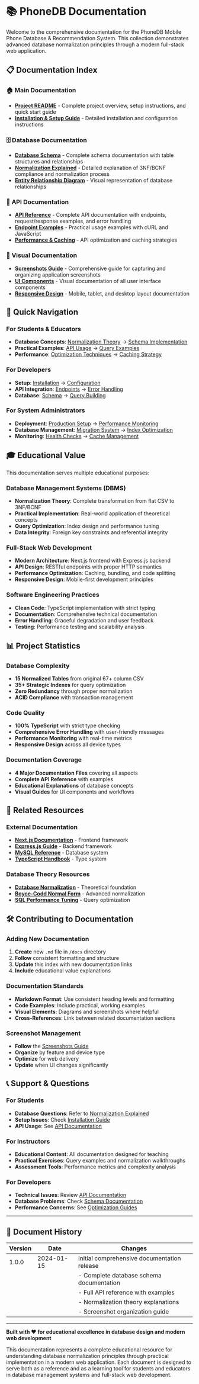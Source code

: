 # 📚 PhoneDB Documentation

Welcome to the comprehensive documentation for the PhoneDB Mobile Phone Database & Recommendation System. This collection demonstrates advanced database normalization principles through a modern full-stack web application.

## 📋 Documentation Index

### 🏠 **Main Documentation**
- **[Project README](../README.md)** - Complete project overview, setup instructions, and quick start guide
- **[Installation & Setup Guide](../README.md#quick-start-guide)** - Detailed installation and configuration instructions

### 🗄️ **Database Documentation**
- **[Database Schema](DATABASE_SCHEMA.md)** - Complete schema documentation with table structures and relationships
- **[Normalization Explained](NORMALIZATION_EXPLAINED.md)** - Detailed explanation of 3NF/BCNF compliance and normalization process
- **[Entity Relationship Diagram](DATABASE_SCHEMA.md)** - Visual representation of database relationships

### 🔌 **API Documentation**
- **[API Reference](API_DOCUMENTATION.md)** - Complete API documentation with endpoints, request/response examples, and error handling
- **[Endpoint Examples](API_DOCUMENTATION.md#usage-examples)** - Practical usage examples with cURL and JavaScript
- **[Performance & Caching](API_DOCUMENTATION.md#performance-considerations)** - API optimization and caching strategies

### 📸 **Visual Documentation**
- **[Screenshots Guide](SCREENSHOTS_GUIDE.md)** - Comprehensive guide for capturing and organizing application screenshots
- **[UI Components](SCREENSHOTS_GUIDE.md#core-functionality)** - Visual documentation of all user interface components
- **[Responsive Design](SCREENSHOTS_GUIDE.md#responsive-design-screenshots)** - Mobile, tablet, and desktop layout documentation

## 🎯 **Quick Navigation**

### For Students & Educators
- **Database Concepts**: [Normalization Theory](NORMALIZATION_EXPLAINED.md) → [Schema Implementation](DATABASE_SCHEMA.md)
- **Practical Examples**: [API Usage](API_DOCUMENTATION.md#usage-examples) → [Query Examples](DATABASE_SCHEMA.md#common-query-patterns)
- **Performance**: [Optimization Techniques](DATABASE_SCHEMA.md#performance-optimization) → [Caching Strategy](API_DOCUMENTATION.md#cache-management-endpoints)

### For Developers
- **Setup**: [Installation](../README.md#quick-start-guide) → [Configuration](../README.md#environment-configuration)
- **API Integration**: [Endpoints](API_DOCUMENTATION.md#core-device-endpoints) → [Error Handling](API_DOCUMENTATION.md#error-handling)
- **Database**: [Schema](DATABASE_SCHEMA.md) → [Query Building](DATABASE_SCHEMA.md#common-query-patterns)

### For System Administrators
- **Deployment**: [Production Setup](../README.md#deployment) → [Performance Monitoring](API_DOCUMENTATION.md#system-health-endpoints)
- **Database Management**: [Migration System](DATABASE_SCHEMA.md) → [Index Optimization](DATABASE_SCHEMA.md#performance-optimization)
- **Monitoring**: [Health Checks](API_DOCUMENTATION.md#health-check) → [Cache Management](API_DOCUMENTATION.md#cache-statistics)

## 🎓 **Educational Value**

This documentation serves multiple educational purposes:

### Database Management Systems (DBMS)
- **Normalization Theory**: Complete transformation from flat CSV to 3NF/BCNF
- **Practical Implementation**: Real-world application of theoretical concepts
- **Query Optimization**: Index design and performance tuning
- **Data Integrity**: Foreign key constraints and referential integrity

### Full-Stack Web Development
- **Modern Architecture**: Next.js frontend with Express.js backend
- **API Design**: RESTful endpoints with proper HTTP semantics
- **Performance Optimization**: Caching, bundling, and code splitting
- **Responsive Design**: Mobile-first development principles

### Software Engineering Practices
- **Clean Code**: TypeScript implementation with strict typing
- **Documentation**: Comprehensive technical documentation
- **Error Handling**: Graceful degradation and user feedback
- **Testing**: Performance testing and scalability analysis

## 📊 **Project Statistics**

### Database Complexity
- **15 Normalized Tables** from original 67+ column CSV
- **35+ Strategic Indexes** for query optimization
- **Zero Redundancy** through proper normalization
- **ACID Compliance** with transaction management

### Code Quality
- **100% TypeScript** with strict type checking
- **Comprehensive Error Handling** with user-friendly messages
- **Performance Monitoring** with real-time metrics
- **Responsive Design** across all device types

### Documentation Coverage
- **4 Major Documentation Files** covering all aspects
- **Complete API Reference** with examples
- **Educational Explanations** of database concepts
- **Visual Guides** for UI components and workflows

## 🔗 **Related Resources**

### External Documentation
- **[Next.js Documentation](https://nextjs.org/docs)** - Frontend framework
- **[Express.js Guide](https://expressjs.com/en/guide/routing.html)** - Backend framework
- **[MySQL Reference](https://dev.mysql.com/doc/refman/8.0/en/)** - Database system
- **[TypeScript Handbook](https://www.typescriptlang.org/docs/)** - Type system

### Database Theory Resources
- **[Database Normalization](https://en.wikipedia.org/wiki/Database_normalization)** - Theoretical foundation
- **[Boyce-Codd Normal Form](https://en.wikipedia.org/wiki/Boyce%E2%80%93Codd_normal_form)** - Advanced normalization
- **[SQL Performance Tuning](https://use-the-index-luke.com/)** - Query optimization

## 🛠️ **Contributing to Documentation**

### Adding New Documentation
1. **Create** new `.md` file in `/docs` directory
2. **Follow** consistent formatting and structure
3. **Update** this index with new documentation links
4. **Include** educational value explanations

### Documentation Standards
- **Markdown Format**: Use consistent heading levels and formatting
- **Code Examples**: Include practical, working examples
- **Visual Elements**: Diagrams and screenshots where helpful
- **Cross-References**: Link between related documentation sections

### Screenshot Management
- **Follow** the [Screenshots Guide](SCREENSHOTS_GUIDE.md)
- **Organize** by feature and device type
- **Optimize** for web delivery
- **Update** when UI changes significantly

## 📞 **Support & Questions**

### For Students
- **Database Questions**: Refer to [Normalization Explained](NORMALIZATION_EXPLAINED.md)
- **Setup Issues**: Check [Installation Guide](../README.md#quick-start-guide)
- **API Usage**: See [API Documentation](API_DOCUMENTATION.md)

### For Instructors
- **Educational Content**: All documentation designed for teaching
- **Practical Exercises**: Query examples and normalization walkthroughs
- **Assessment Tools**: Performance metrics and complexity analysis

### For Developers
- **Technical Issues**: Review [API Documentation](API_DOCUMENTATION.md#error-handling)
- **Database Problems**: Check [Schema Documentation](DATABASE_SCHEMA.md)
- **Performance Concerns**: See [Optimization Guides](DATABASE_SCHEMA.md#performance-optimization)

---

## 📝 **Document History**

| Version | Date | Changes |
|---------|------|---------|
| 1.0.0 | 2024-01-15 | Initial comprehensive documentation release |
| | | - Complete database schema documentation |
| | | - Full API reference with examples |
| | | - Normalization theory explanations |
| | | - Screenshot organization guide |

---

**Built with ❤️ for educational excellence in database design and modern web development**

This documentation represents a complete educational resource for understanding database normalization principles through practical implementation in a modern web application. Each document is designed to serve both as a reference and as a learning tool for students and educators in database management systems and full-stack web development.